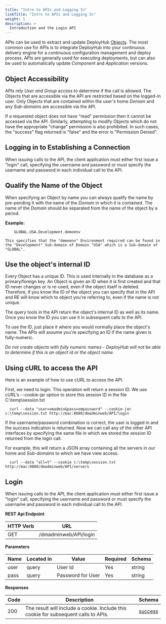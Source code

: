 ```yaml
---
title: "Intro to APIs and Logging In"
linkTitle: "Intro to APIs and Logging In"
weight: 5
description: >
  Introduction and the Login API
---
```

APIs can be used to extract and update DeployHub [Objects](/userguide/concepts/1-deployhub-basic-concepts/).  The most common use for APIs is to integrate DeployHub into your continuous delivery engine for a continuous configuration management and deploy process.  APIs are generally used for executing deployments, but can also be used to automatically update _Component_ and _Application_ versions.  


## Object Accessibility

APIs rely _User and Group_ access to determine if the call is allowed. The Objects that are accessible via the API are restricted based on the logged-in user. Only Objects that are contained within the user's home _Domain_ and any _Sub-domains_ are accessible via the API.

If a requested object does not have "read" permission then it cannot be accessed via the API. Similarly, attempting to modify Objects which do not have the appropriate "change" permission is also prohibited. In such cases, the "success" flag returned is "false" and the error is "Permission Denied".

## Logging in to Establishing a Connection

  When issuing calls to the API, the client application must either first issue a "login" call, specifying the username and password or must specify the username and password in each individual call to the API.

## Qualify the Name of the Object

When specifying an Object by name you can always qualify the name by pre-pending it with the name of the _Domain_ in which it is contained. The name of the _Domain_ should be separated from the name of the object by a period.

**Example:**
~~~
    GLOBAL.USA.Development.demoenv

This specifies that the "demoenv" Environment required can be found in the "Development" Sub-domain of Domain "USA" which is a Sub-domain of "GLOBAL".
~~~

## Use the object's internal ID

Every Object has a unique ID. This is used internally in the database as a primary/foreign key. An Object is given an ID when it is first created and that ID never changes or is re-used, even if the object itself is deleted. Therefore, if you know the ID of the object you can specify that in the API and RE will know which to object you're referring to, even if the name is not unique.

The query tools in the API return the object's internal ID as well as its name. Once you know the ID you can use it in subsequent calls to the API.

To use the ID, just place it where you would normally place the object's name. The APIs will assume you're specifying an ID if the name given is fully-numeric.

*Do not create objects with fully numeric names - DeployHub will not be able to determine if this is an object id or the object name.*

## Using cURL to access the API

  Here is an example of how to use cURL to access the API.

  First, we need to login. This operation will return a session ID. We use cURL's --cookie-jar option to store this session ID in the file C:\temp\session.txt

  ~~~
    curl --data "user=omadmin&pass=ompassword" --cookie-jar c:\temp\session.txt http://mac:8080/dmadminweb/API/login
~~~

  If the username/password combination is correct, the user is logged in and the success indication is returned. Now we can call any of the other API interfaces by specifying the same file in which we stored the session ID returned from the login call.
  
  For example, this will return a JSON array containing all the servers in our home and _Sub-domains_ to which we have view access.

  ~~~
    curl --data "all=Y" --cookie c:\temp\session.txt http://mac:8080/dmadminweb/API/servers
~~~

## Login

When issuing calls to the API, the client application must either first issue a "login" call, specifying the username and password or must specify the username and password in each individual call to the API.

**REST Api Endpoint**

| HTTP Verb | URL |
| ---- | ----------- |
| GET |  /dmadminweb/API/login |

**Parameters**

| Name | Located in | Value | Required | Schema |
| ---- | ---------- | ----------- | -------- | ---- |
| user | query | User Id | Yes | string |
| pass | query | Password for User | Yes | string |

**Responses**

| Code | Description | Schema |
| ---- | ----------- | ------ |
| 200 | The result will include a cookie. Include this cookie for subsequent calls to APIs. | [success](/userguide/restapi/models/#success) |
